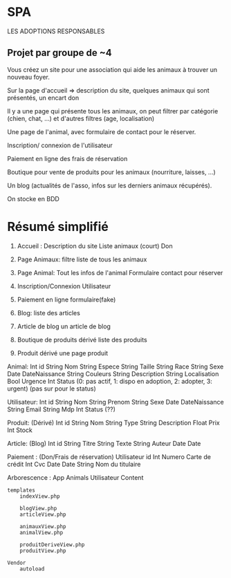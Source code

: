# SPA

LES ADOPTIONS RESPONSABLES

## Projet par groupe de ~4

Vous créez un site pour une association qui aide les animaux à trouver un nouveau foyer.

Sur la page d'accueil => description du site, quelques animaux qui sont présentés, un encart don

Il y a une page qui présente tous les animaux, on peut filtrer par catégorie (chien, chat, ...) et d'autres filtres (age, localisation)

Une page de l'animal, avec formulaire de contact pour le réserver.

Inscription/ connexion de l'utilisateur

Paiement en ligne des frais de réservation

Boutique pour vente de produits pour les animaux (nourriture, laisses, ...)

Un blog (actualités de l'asso, infos sur les derniers animaux récupérés).

On stocke en BDD

# Résumé simplifié

1. Accueil :
    Description du site
    Liste animaux (court)
    Don

2. Page Animaux:
    filtre
    liste de tous les animaux

3. Page Animal:
    Tout les infos de l'animal
    Formulaire contact pour réserver

4. Inscription/Connexion Utilisateur

5. Paiement en ligne formulaire(fake)

6. Blog:
    liste des articles

7. Article de blog
    un article de blog

8. Boutique de produits dérivé
    liste des produits

9. Produit dérivé
    une page produit

Animal:
    Int id
    String Nom
    String Espece
    String Taille
    String Race
    String Sexe
    Date DateNaissance
    String Couleurs
    String Description
    String Localisation
    Bool Urgence
    Int Status (0: pas actif, 1: dispo en adoption, 2: adopter, 3: urgent) (pas sur pour le status)

Utilisateur:
    Int id
    String Nom
    String Prenom
    String Sexe
    Date DateNaissance
    String Email
    String Mdp
    Int Status (??)

Produit: (Dérivé)
    Int id
    String Nom
    String Type
    String Description
    Float Prix
    Int Stock

Article: (Blog)
    Int id
    String Titre
    String Texte
    String Auteur
    Date Date

Paiement : (Don/Frais de réservation)
    Utilisateur id
    Int Numero Carte de crédit
    Int Cvc
    Date Date
    String Nom du titulaire

Arborescence :
    App
        Animals
        Utilisateur
        Content

    templates
        indexView.php

        blogView.php
        articleView.php

        animauxView.php
        animalView.php

        produitDeriveView.php
        produitView.php

    Vendor
        autoload
